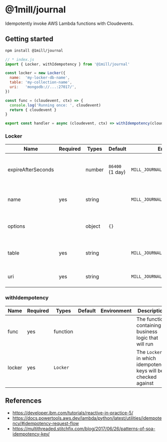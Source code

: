 # @1mill/journal

Idempotently invoke AWS Lambda functions with Cloudevents.

## Getting started

```bash
npm install @1mill/journal
```

```js
// * index.js
import { Locker, withIdempotency } from '@1mill/journal'

const locker = new Locker({
  name:  'my-locker-db-name',
  table: 'my-collection-name',
  uri:   'mongodb://...:27017/',
})

const func = (cloudevent, ctx) => {
  console.log('Running once: ', cloudevent)
  return { cloudevent }
}

export const handler = async (cloudevent, ctx) => withIdempotency(cloudevent, ctx, { func, locker })
```

### Locker

| Name               | Required | Types  | Default         | Environment                         | Description                                           |
|--------------------|----------|--------|-----------------|-------------------------------------|-------------------------------------------------------|
| expireAfterSeconds |          | number | `86400` (1 day) | `MILL_JOURNAL_EXPIRE_AFTER_SECONDS` | How long a Cloudevent idempotency key will keep-alive |
| name               | yes      | string |                 | `MILL_JOURNAL_NAME`                 | The name of the database itself                       |
| options            |          | object | `{}`            |                                     | Options pass to the database client                   |
| table              | yes      | string |                 | `MILL_JOURNAL_TABLE`                | The name of the table inside the database             |
| uri                | yes      | string |                 | `MILL_JOURNAL_URI`                  | URI to connect to database                            |

### withIdempotency

| Name               | Required | Types    | Default         | Environment                       | Description                                                    |
|--------------------|----------|----------|-----------------|-----------------------------------|----------------------------------------------------------------|
| func               | yes      | function |                 |                                   | The function containing business logic that will run           |
| locker             | yes      | `Locker` |                 |                                   | The `Locker` in which idempotency keys will be checked against |

## References

* <https://developer.ibm.com/tutorials/reactive-in-practice-5/>
* <https://docs.powertools.aws.dev/lambda/python/latest/utilities/idempotency/#idempotency-request-flow>
* <https://multithreaded.stitchfix.com/blog/2017/06/26/patterns-of-soa-idempotency-key/>
